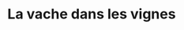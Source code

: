 ---
title: "La vache dans les vignes"
url: /tournefeuille/la-vache-dans-les-vignes/
shop: fromage
---